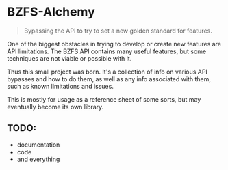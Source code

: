 # BZFS-Alchemy

> Bypassing the API to try to set a new golden standard for features.

One of the biggest obstacles in trying to develop or create new features are API limitations. The BZFS API contains many useful features, but some techniques are not viable or possible with it.

Thus this small project was born. It's a collection of info on various API bypasses and how to do them, as well as any info associated with them, such as known limitations and issues.

This is mostly for usage as a reference sheet of some sorts, but may eventually become its own library.

## TODO:
* documentation
* code
* and everything
